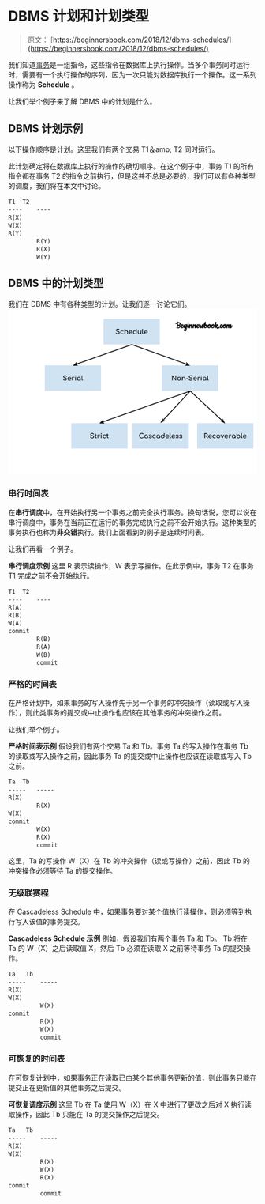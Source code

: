 # DBMS 计划和计划类型

> 原文： [https://beginnersbook.com/2018/12/dbms-schedules/](https://beginnersbook.com/2018/12/dbms-schedules/)

我们知道[事务](https://beginnersbook.com/2017/09/transaction-management-in-dbms/)是一组指令，这些指令在数据库上执行操作。当多个事务同时运行时，需要有一个执行操作的序列，因为一次只能对数据库执行一个操作。这一系列操作称为 **Schedule** 。

让我们举个例子来了解 DBMS 中的计划是什么。

## DBMS 计划示例

以下操作顺序是计划。这里我们有两个交易 T1＆amp; T2 同时运行。

此计划确定将在数据库上执行的操作的确切顺序。在这个例子中，事务 T1 的所有指令都在事务 T2 的指令之前执行，但是这并不总是必要的，我们可以有各种类型的调度，我们将在本文中讨论。

```
T1	T2
----    ----
R(X)	
W(X)	
R(Y)	
        R(Y)
        R(X)
        W(Y)
```

## DBMS 中的计划类型

我们在 DBMS 中有各种类型的计划。让我们逐一讨论它们。
![Types of Schedules in DBMS](img/62624309060fdaeea5bf68abda481e50.jpg)

### 串行时间表

在**串行调度**中，在开始执行另一个事务之前完全执行事务。换句话说，您可以说在串行调度中，事务在当前正在运行的事务完成执行之前不会开始执行。这种类型的事务执行也称为**非交错**执行。我们上面看到的例子是连续时间表。

让我们再看一个例子。

**串行调度示例**
这里 R 表示读操作，W 表示写操作。在此示例中，事务 T2 在事务 T1 完成之前不会开始执行。

```
T1	T2
----    ----
R(A)	
R(B)	
W(A)
commit	
        R(B)
        R(A)
        W(B)
        commit
```

### 严格的时间表

在严格计划中，如果事务的写入操作先于另一个事务的冲突操作（读取或写入操作），则此类事务的提交或中止操作也应该在其他事务的冲突操作之前。

让我们举个例子。

**严格时间表示例**
假设我们有两个交易 Ta 和 Tb。事务 Ta 的写入操作在事务 Tb 的读取或写入操作之前，因此事务 Ta 的提交或中止操作也应该在读取或写入 Tb 之前。

```
Ta	Tb
-----   -----
R(X)	
        R(X)
W(X)	
commit	
        W(X)
        R(X)
        commit
```

这里，Ta 的写操作 W（X）在 Tb 的冲突操作（读或写操作）之前，因此 Tb 的冲突操作必须等待 Ta 的提交操作。

### 无级联赛程

在 Cascadeless Schedule 中，如果事务要对某个值执行读操作，则必须等到执行写入该值的事务提交。

**Cascadeless Schedule 示例**
例如，假设我们有两个事务 Ta 和 Tb。 Tb 将在 Ta 的 W（X）之后读取值 X，然后 Tb 必须在读取 X 之前等待事务 Ta 的提交操作。

```
Ta	 Tb
-----    -----
R(X)	
W(X)	
         W(X)
commit	
         R(X)
         W(X)
         commit
```

### 可恢复的时间表

在可恢复计划中，如果事务正在读取已由某个其他事务更新的值，则此事务只能在提交正在更新值的其他事务之后提交。

**可恢复调度示例**
这里 Tb 在 Ta 使用 W（X）在 X 中进行了更改之后对 X 执行读取操作，因此 Tb 只能在 Ta 的提交操作之后提交。

```
Ta	 Tb
-----    -----
R(X)	
W(X)	
         R(X)
         W(X)
         R(X)
commit	
         commit
```